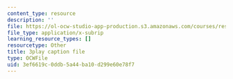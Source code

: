 ```yaml
---
content_type: resource
description: ''
file: https://ol-ocw-studio-app-production.s3.amazonaws.com/courses/res-18-009-learn-differential-equations-up-close-with-gilbert-strang-and-cleve-moler-fall-2015/3ef6619c0ddb5a44ba10d299e60e78f7_NmntYoB1uJg.vtt
file_type: application/x-subrip
learning_resource_types: []
resourcetype: Other
title: 3play caption file
type: OCWFile
uid: 3ef6619c-0ddb-5a44-ba10-d299e60e78f7
---
```

